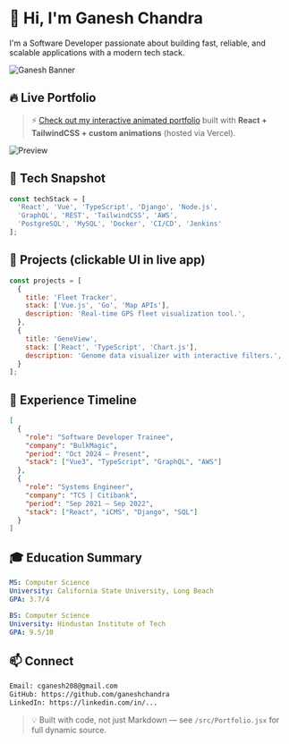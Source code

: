 # 👋 Hi, I'm Ganesh Chandra

I'm a Software Developer passionate about building fast, reliable, and scalable applications with a modern tech stack.

![Ganesh Banner](https://via.placeholder.com/1200x300?text=Ganesh+Chandra+Portfolio)

## 🔥 Live Portfolio

> ⚡ [Check out my interactive animated portfolio](https://ganeshchandra.vercel.app) built with **React + TailwindCSS + custom animations** (hosted via Vercel).

![Preview](https://via.placeholder.com/800x400?text=Live+React+App+Preview)

## 🧠 Tech Snapshot

```ts
const techStack = [
  'React', 'Vue', 'TypeScript', 'Django', 'Node.js',
  'GraphQL', 'REST', 'TailwindCSS', 'AWS',
  'PostgreSQL', 'MySQL', 'Docker', 'CI/CD', 'Jenkins'
];
```

## 🚀 Projects (clickable UI in live app)

```jsx
const projects = [
  {
    title: 'Fleet Tracker',
    stack: ['Vue.js', 'Go', 'Map APIs'],
    description: 'Real-time GPS fleet visualization tool.',
  },
  {
    title: 'GeneView',
    stack: ['React', 'TypeScript', 'Chart.js'],
    description: 'Genome data visualizer with interactive filters.',
  }
];
```

## 📂 Experience Timeline

```json
[
  {
    "role": "Software Developer Trainee",
    "company": "BulkMagic",
    "period": "Oct 2024 – Present",
    "stack": ["Vue3", "TypeScript", "GraphQL", "AWS"]
  },
  {
    "role": "Systems Engineer",
    "company": "TCS | Citibank",
    "period": "Sep 2021 – Sep 2022",
    "stack": ["React", "iCMS", "Django", "SQL"]
  }
]
```

## 🎓 Education Summary

```yaml
MS: Computer Science
University: California State University, Long Beach
GPA: 3.7/4

BS: Computer Science
University: Hindustan Institute of Tech
GPA: 9.5/10
```

## 📫 Connect

```txt
Email: cganesh208@gmail.com
GitHub: https://github.com/ganeshchandra
LinkedIn: https://linkedin.com/in/...
```

> 💡 Built with code, not just Markdown — see `/src/Portfolio.jsx` for full dynamic source.
